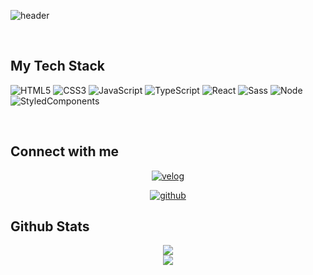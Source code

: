 
![header](https://capsule-render.vercel.app/api?type=waving&color=0:ed9d0b,100:f94001&height=200&section=header&text=Hello%20World🍎%20&fontSize=50&animation=fadeIn&desc=I'm%20YEEUN%20AN&descAlign=50&descAlignY=53&fontColor=ffffff&fontAlignY=36)
  

<!-- <div align="center"> 협업하기 좋은 개발자가 되기 위해 고민하고 노력합니다.
</div>   -->
  
<!--
 - 📑 [알아서 잘 딱 깔끔하고 센스있게 정리하는 JavaScript 핵심 개념](https://ridibooks.com/books/2773000055)
 - 📑 [알아서 잘 딱 깔끔하고 센스있게 정리하는 GitHub 핵심 개념](https://ridibooks.com/books/2773000054?_s=search&_q=%EC%95%8C%EC%95%84%EC%84%9C+%EC%9E%98+%EB%94%B1+%EA%B9%94%EB%81%94%ED%95%98%EA%B3%A0+%EC%84%BC%EC%8A%A4%EC%9E%88%EA%B2%8C+%EC%A0%95%EB%A6%AC%ED%95%98%EB%8A%94&_rdt_sid=search&_rdt_idx=0)
   
 - 🌱 멋쟁이사자처럼 React (22/02/09 ~ 22/04/10)
 - 🌱 멋쟁이사자처럼 FE school (21/10/29 ~ 22/02/01)

 - ⚡ Fun: 나는 능이 버섯을 넘어서 능히 할 수 있다!  
-->

<br/>  


## My Tech Stack 
![HTML5](https://img.shields.io/badge/-HTML5-F05032?style=for-the-badge&logo=html5&logoColor=ffffff)
![CSS3](https://img.shields.io/badge/-CSS3-007ACC?style=for-the-badge&logo=css3)
![JavaScript](https://img.shields.io/badge/-JavaScript-%23F7DF1C?style=for-the-badge&logo=javascript&logoColor=000000&labelColor=%23F7DF1C&color=%23FFCE5A)
![TypeScript](https://img.shields.io/badge/-TypeScript-007ACC?style=for-the-badge&logo=typescript&logoColor=ffffff)
![React](https://img.shields.io/badge/-React-222222?style=for-the-badge&logo=react)
![Sass](https://img.shields.io/badge/-Sass-ff69b4?style=for-the-badge&logo=sass)
![Node](https://img.shields.io/badge/-Nodejs-43853d?style=for-the-badge&logo=Node.js&logoColor=ffffff)
![StyledComponents](https://img.shields.io/badge/-StyledComponents-DB7093?style=for-the-badge&logo=styled-components&logoColor=white)

<br/>  


## Connect with me  

  
<div align="center">
<!-- <img src="https://img.shields.io/badge/velog-black?style=for-the-badge&logo=velog&logoColor=white"/>
<img src="https://img.shields.io/badge/github-grey?style=for-the-badge&logo=github&logoColor=white"/> -->

[![velog](https://img.shields.io/badge/velog-black?style=for-the-badge&logo=velog&logoColor=white)](https://velog.io/@yeah_silver)

[![github](https://img.shields.io/badge/github-grey?style=for-the-badge&logo=github&logoColor=white)](https://github.com/yeeSilver)

  

</div>  
  
  


## Github Stats  
<div align="center"><img src="https://github-readme-stats.vercel.app/api?username=yeeSilver&show_icons=true&count_private=true&hide_border=true" align="center" /></div>  

<div align="center"><img src="https://github-readme-stats.vercel.app/api/top-langs/?username=yeeSilver&hide_border=true&layout=compact" align="center" /></div>  

<br/>  




<!-- Here are some ideas to get you started:
- 👋
- 🔭 I’m currently working on ...
- 🌱 I’m currently learning ...
- 👯 I’m looking to collaborate on ...
- 🤔 I’m looking for help with ...
- 💬 Ask me about ...
- 📫 How to reach me: ...
- 😄 Pronouns: ...
- ⚡ Fun fact: ...
--> 
